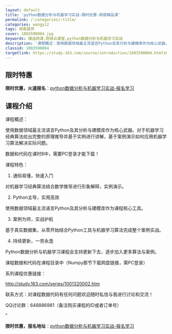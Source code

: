 ```yaml
---
layout: default
title: 'python数据分析与机器学习实战-限时优惠-网易精品课'
permalink: /:categories/:title/
categories: wangyi2
tags: 网易提供
cover: 1003590004.jpg
keywords: 精选网课,网易云课堂,python数据分析与机器学习实战
description: '课程概述：使用数据领域最主流语言Python及其分析与建模库作为核心武器。对于机器学习经典算法给出完整的原理推导并基于实'
classid: 1003590004
targetlink: https://study.163.com/course/introduction/1003590004.htm?share=1&shareId=1025206652&utm_campaign=share&utm_medium=iphoneShare&utm_source=&utm_u=1025206652
---
```


## 限时特惠

**限时优惠，火速报名**：[python数据分析与机器学习实战-报名学习](https://study.163.com/course/introduction/1003590004.htm?share=1&shareId=1025206652&utm_campaign=share&utm_medium=iphoneShare&utm_source=&utm_u=1025206652)

## 课程介绍

课程概述：

使用数据领域最主流语言Python及其分析与建模库作为核心武器。对于机器学习经典算法给出完整的原理推导并基于实例进行讲解，基于案例演示如何应用机器学习算法解决实际问题。



数据和代码在课时8中，需要PC登录才能下载！



课程特色：

1.	通俗易懂，快速入门

对机器学习经典算法结合数学推导进行形象解释，实例演示。

2.	Python主导，实用高效

使用数据领域最主流语言Python及其分析与建模库作为课程核心工具。

3.	案例为师，实战护航

基于真实数据集，从零开始结合Python工具与机器学习算法完成整个案例实战。

4.	持续更新，一劳永逸

Python数据分析与机器学习课程会支持更新下去，逐步加入更多算法与案例。



课程数据和代码在课程目录中（Numpy那节下载网盘链接，需PC登录）

系列课程优惠链接：

http://study.163.com/series/1001320002.htm



联系方式：对课程数据代码有任何问题欢迎随时私信与我进行讨论和交流！



QQ讨论群：648886981（备注购买课程的ID或者订单号）



”

**限时优惠，报名地址**：[python数据分析与机器学习实战-报名学习](https://study.163.com/course/introduction/1003590004.htm?share=1&shareId=1025206652&utm_campaign=share&utm_medium=iphoneShare&utm_source=&utm_u=1025206652)

